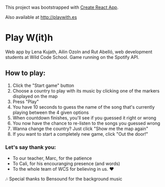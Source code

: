 This project was bootstrapped with [Create React App](https://github.com/facebook/create-react-app).

Also available at http://playwith.es

# Play W(it)h

Web app by Lena Kujath, Ailin Ozoln and Rut Abelló, web development students at Wild Code School. Game running on the Spotify API.

## How to play:

1. Click the "Start game" button
2. Choose a country to play with its music by clicking one of the markers displayed on the map
3. Press "Play"
4. You have 10 seconds to guess the name of the song that's currently playing between the 4 given options
5. When countdown finishes, you'll see if you guessed it right or wrong
6. You now have the chance to re-listen to the songs you guessed wrong
7. Wanna change the country? Just click "Show me the map again"
8. If you want to start a completely new game, click "Out the door!"


### Let's say thank you:

* To our teacher, Marc, for the patience
* To Cali, for his encouranging presence (and words)
* To the whole team of WCS for believing in us. :heart:

:notes: Special thanks to Bensound for the background music